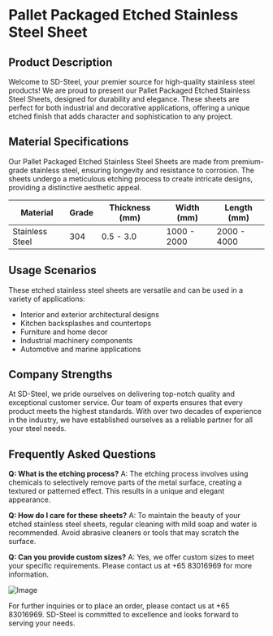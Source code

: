 # Pallet Packaged Etched Stainless Steel Sheet

## Product Description
Welcome to SD-Steel, your premier source for high-quality stainless steel products! We are proud to present our Pallet Packaged Etched Stainless Steel Sheets, designed for durability and elegance. These sheets are perfect for both industrial and decorative applications, offering a unique etched finish that adds character and sophistication to any project.

## Material Specifications
Our Pallet Packaged Etched Stainless Steel Sheets are made from premium-grade stainless steel, ensuring longevity and resistance to corrosion. The sheets undergo a meticulous etching process to create intricate designs, providing a distinctive aesthetic appeal.

| **Material** | **Grade** | **Thickness (mm)** | **Width (mm)** | **Length (mm)** |
|--------------|-----------|--------------------|----------------|-----------------|
| Stainless Steel | 304 | 0.5 - 3.0 | 1000 - 2000 | 2000 - 4000 |

## Usage Scenarios
These etched stainless steel sheets are versatile and can be used in a variety of applications:
- Interior and exterior architectural designs
- Kitchen backsplashes and countertops
- Furniture and home decor
- Industrial machinery components
- Automotive and marine applications

## Company Strengths
At SD-Steel, we pride ourselves on delivering top-notch quality and exceptional customer service. Our team of experts ensures that every product meets the highest standards. With over two decades of experience in the industry, we have established ourselves as a reliable partner for all your steel needs.

## Frequently Asked Questions

**Q: What is the etching process?**
A: The etching process involves using chemicals to selectively remove parts of the metal surface, creating a textured or patterned effect. This results in a unique and elegant appearance.

**Q: How do I care for these sheets?**
A: To maintain the beauty of your etched stainless steel sheets, regular cleaning with mild soap and water is recommended. Avoid abrasive cleaners or tools that may scratch the surface.

**Q: Can you provide custom sizes?**
A: Yes, we offer custom sizes to meet your specific requirements. Please contact us at +65 83016969 for more information.

![Image](https://github.com/user-attachments/assets/2567258e-e124-4816-932d-1809bd27ef0b)

For further inquiries or to place an order, please contact us at +65 83016969. SD-Steel is committed to excellence and looks forward to serving your needs.